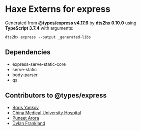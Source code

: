 # Haxe Externs for express

Generated from **[@types/express v4.17.6](https://github.com/DefinitelyTyped/DefinitelyTyped#readme)** by **[dts2hx](https://github.com/haxiomic/dts2hx) 0.10.0** using **TypeScript 3.7.4** with arguments:

	dts2hx express --output _generated-libs

## Dependencies
- express-serve-static-core
- serve-static
- body-parser
- qs

## Contributors to @types/express
- [Boris Yankov](https://github.com/borisyankov)
- [China Medical University Hospital](https://github.com/CMUH)
- [Puneet Arora](https://github.com/puneetar)
- [Dylan Frankland](https://github.com/dfrankland)